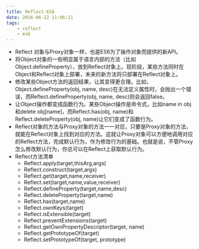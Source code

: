 ```yaml
---
title: Reflect-ES6
date: 2016-06-22 11:06:11
tags:
	- reflect
	- es6
---
```

* Reflect 对象与Proxy对象一样，也是ES6为了操作对象而提供的新API。
* 将Object对象的一些明显属于语言内部的方法（比如Object.defineProperty），放到Reflect对象上。现阶段，某些方法同时在Object和Reflect对象上部署，未来的新方法将只部署在Reflect对象上。
*  修改某些Object方法的返回结果，让其变得更合理。比如，Object.defineProperty(obj, name, desc)在无法定义属性时，会抛出一个错误，而Reflect.defineProperty(obj, name, desc)则会返回false。
* 让Object操作都变成函数行为。某些Object操作是命令式，比如name in obj和delete obj[name]，而Reflect.has(obj, name)和Reflect.deleteProperty(obj, name)让它们变成了函数行为。
* Reflect对象的方法与Proxy对象的方法一一对应，只要是Proxy对象的方法，就能在Reflect对象上找到对应的方法。这就让Proxy对象可以方便地调用对应的Reflect方法，完成默认行为，作为修改行为的基础。也就是说，不管Proxy怎么修改默认行为，你总可以在Reflect上获取默认行为。
* Reflect方法清单
	* Reflect.apply(target,thisArg,args)
	* Reflect.construct(target,args)
	* Reflect.get(target,name,receiver)
	* Reflect.set(target,name,value,receiver)
	* Reflect.defineProperty(target,name,desc)
	* Reflect.deleteProperty(target,name)
	* Reflect.has(target,name)
	* Reflect.ownKeys(target)
	* Reflect.isExtensible(target)
	* Reflect.preventExtensions(target)
	* Reflect.getOwnPropertyDescriptor(target, name)
	* Reflect.getPrototypeOf(target)
	* Reflect.setPrototypeOf(target, prototype)